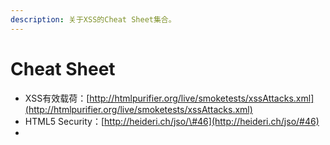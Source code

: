 ```yaml
---
description: 关于XSS的Cheat Sheet集合。
---
```


# Cheat Sheet

* XSS有效载荷：[http://htmlpurifier.org/live/smoketests/xssAttacks.xml](http://htmlpurifier.org/live/smoketests/xssAttacks.xml)
* HTML5 Security：[http://heideri.ch/jso/\#46](http://heideri.ch/jso/#46)
* 
